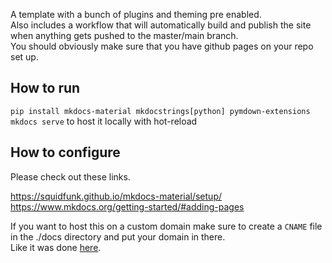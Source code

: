 A template with a bunch of plugins and theming pre enabled.<br>
Also includes a workflow that will automatically build and publish the site when anything gets pushed to the master/main branch.<br>
You should obviously make sure that you have github pages on your repo set up.

## How to run

`pip install mkdocs-material mkdocstrings[python] pymdown-extensions`<br>
`mkdocs serve` to host it locally with hot-reload

## How to configure

Please check out these links.<br>

https://squidfunk.github.io/mkdocs-material/setup/ <br>
https://www.mkdocs.org/getting-started/#adding-pages

If you want to host this on a custom domain make sure to create a `CNAME` file in the ./docs directory and put your domain in there.<br>
Like it was done [here](https://github.com/Vodes/muxtools-doc/blob/master/docs/CNAME).